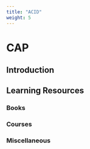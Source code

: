```yaml
---
title: "ACID"
weight: 5
---
```


# CAP

## Introduction



## Learning Resources



### Books

### Courses

### Miscellaneous